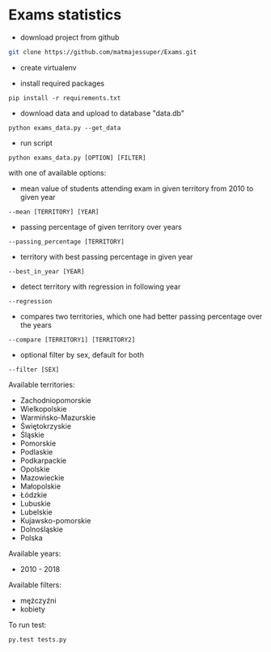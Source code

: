 # Exams statistics
- download project from github
```sh
git clone https://github.com/matmajessuper/Exams.git
```
- create virtualenv

- install required packages
```
pip install -r requirements.txt
```
- download data and upload to database "data.db"
```
python exams_data.py --get_data
```
- run script
```
python exams_data.py [OPTION] [FILTER]
```

with one of available options:
- mean value of students attending exam in given territory from 2010 to given year
```
--mean [TERRITORY] [YEAR]
```
- passing percentage of given territory over years
```
--passing_percentage [TERRITORY]
```
- territory with best passing percentage in given year
```
--best_in_year [YEAR]
```
- detect territory with regression in following year
```
--regression
```
- compares two territories, which one had better passing percentage over the years
```
--compare [TERRITORY1] [TERRITORY2]
```
- optional filter by sex, default for both
```
--filter [SEX]
```

Available territories:
- Zachodniopomorskie
- Wielkopolskie
- Warmińsko-Mazurskie
- Świętokrzyskie
- Śląskie
- Pomorskie
- Podlaskie
- Podkarpackie
- Opolskie
- Mazowieckie
- Małopolskie
- Łódzkie
- Lubuskie
- Lubelskie
- Kujawsko-pomorskie
- Dolnośląskie
- Polska

Available years:
- 2010 - 2018

Available filters:
- mężczyźni
- kobiety

To run test:
```
py.test tests.py
```